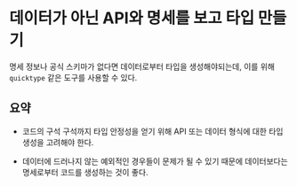 # 데이터가 아닌 API와 명세를 보고 타입 만들기

명세 정보나 공식 스키마가 없다면 데이터로부터 타입을 생성해야되는데, 이를 위해 `quicktype` 같은 도구를 사용할 수 있다.

## 요약

- 코드의 구석 구석까지 타입 안정성을 얻기 위해 API 또는 데이터 형식에 대한 타입 생성을 고려해야 한다.

- 데이터에 드러나지 않는 예외적인 경우들이 문제가 될 수 있기 때문에 데이터보다는 명세로부터 코드를 생성하는 것이 좋다.
